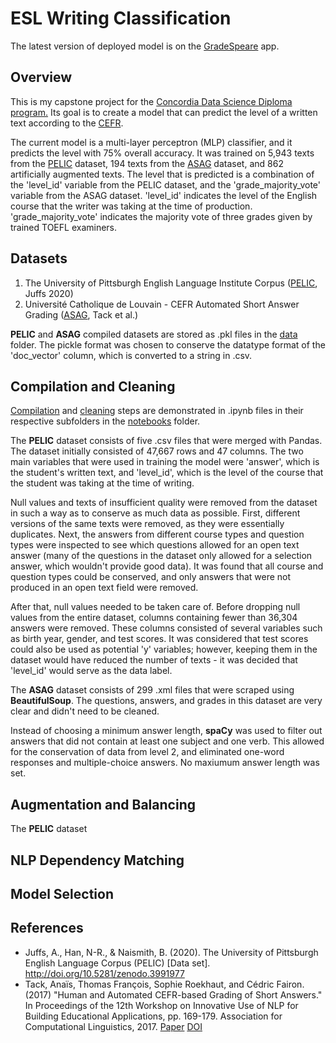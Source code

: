 # ESL Writing Classification
<p>The latest version of deployed model is on the <a href="https://gradespeare.streamlit.app/" target="_blank">GradeSpeare</a> app.</p>

## Overview
<p>This is my capstone project for the <a href="https://www.concordiabootcamps.ca/lp/data-science-lp-2?utm_term=data%20science%20course&utm_campaign=Search_MTL&utm_source=adwords&utm_medium=ppc&hsa_acc=3838886679&hsa_cam=21258988525&hsa_grp=159297764102&hsa_ad=698842094834&hsa_src=g&hsa_tgt=kwd-27111326778&hsa_kw=data%20science%20course&hsa_mt=b&hsa_net=adwords&hsa_ver=3&gad_source=1&gclid=Cj0KCQjwmMayBhDuARIsAM9HM8cIwxytsOtn7U2dY3yU9LpthFIRA6TdJUJIYlJ55XLvv580bPaAh50aAtfmEALw_wcB" target="_blank">Concordia Data Science Diploma program.</a> Its goal is to create a model that can predict the level of a written text according to the <a href="https://www.coe.int/en/web/common-european-framework-reference-languages/level-descriptions#:~:text=The%20CEFR%20organises%20language%20proficiency,needs%20of%20the%20local%20context." target="_blank">CEFR</a>.</p>
<p>The current model is a multi-layer perceptron (MLP) classifier, and it predicts the level with 75% overall accuracy. It was trained on 5,943 texts from the <a href="https://github.com/ELI-Data-Mining-Group/PELIC-dataset/" target="_blank">PELIC</a> dataset, 194 texts from the <a href="https://cental.uclouvain.be/team/atack/cefr-asag/">ASAG</a> dataset, and 862 artificially augmented texts. The level that is predicted is a combination of the 'level_id' variable from the PELIC dataset, and the 'grade_majority_vote' variable from the ASAG dataset. 'level_id' indicates the level of the English course that the writer was taking at the time of production. 'grade_majority_vote' indicates the majority vote of three grades given by trained TOEFL examiners.</p>

## Datasets
<ol>
  <li>The University of Pittsburgh English Language Institute Corpus (<a href ="https://github.com/ELI-Data-Mining-Group/PELIC-dataset/" target="_blank">PELIC</a>, Juffs 2020)</li>
  <li>Université Catholique de Louvain - CEFR Automated Short Answer Grading (<a href='https://cental.uclouvain.be/team/atack/cefr-asag/' target="_blank">ASAG</a>, Tack et al.)</li>
</ol>
<p><b>PELIC</b> and <b>ASAG</b> compiled datasets are stored as .pkl files in the <a href="https://github.com/jdolane/ESL_Writing_Classification/tree/main/data" target="_blank">data</a> folder. The pickle format was chosen to conserve the datatype format of the 'doc_vector' column, which is converted to a string in .csv.</p>

## Compilation and Cleaning
<p><a href="https://github.com/jdolane/ESL_Writing_Classification/tree/main/notebooks/compile" target="_blank">Compilation</a> and <a href="https://github.com/jdolane/ESL_Writing_Classification/tree/main/notebooks/clean" target="_blank">cleaning</a> steps are demonstrated in .ipynb files in their respective subfolders in the <a href="https://github.com/jdolane/ESL_Writing_Classification/tree/main/notebooks" target="_blank">notebooks</a> folder.</p>

<p>The <b>PELIC</b> dataset consists of five .csv files that were merged with Pandas. The dataset initially consisted of 47,667 rows and 47 columns. The two main variables that were used in training the model were 'answer', which is the student's written text, and 'level_id', which is the level of the course that the student was taking at the time of writing.</p>

<p>Null values and texts of insufficient quality were removed from the dataset in such a way as to conserve as much data as possible. First, different versions of the same texts were removed, as they were essentially duplicates. Next, the answers from different course types and question types were inspected to see which questions allowed for an open text answer (many of the questions in the dataset only allowed for a selection answer, which wouldn't provide good data). It was found that all course and question types could be conserved, and only answers that were not produced in an open text field were removed.</p>

<p>After that, null values needed to be taken care of. Before dropping null values from the entire dataset, columns containing fewer than 36,304 answers were removed. These columns consisted of several variables such as birth year, gender, and test scores. It was considered that test scores could also be used as potential 'y' variables; however, keeping them in the dataset would have reduced the number of texts - it was decided that 'level_id' would serve as the data label.</p>

<p>The <b>ASAG</b> dataset consists of 299 .xml files that were scraped using <b>BeautifulSoup</b>. The questions, answers, and grades in this dataset are very clear and didn't need to be cleaned.</p>

<p>Instead of choosing a minimum answer length, <b>spaCy</b> was used to filter out answers that did not contain at least one subject and one verb. This allowed for the conservation of data from level 2, and eliminated one-word responses and multiple-choice answers. No maxiumum answer length was set.</p>

## Augmentation and Balancing
The <b>PELIC</b> dataset 

## NLP Dependency Matching
## Model Selection
## References

- Juffs, A., Han, N-R., & Naismith, B. (2020). The University of Pittsburgh English Language Corpus (PELIC) [Data set]. <a href="http://doi.org/10.5281/zenodo.3991977" target="_blank">http://doi.org/10.5281/zenodo.3991977</a>
- Tack, Anaïs, Thomas François, Sophie Roekhaut, and Cédric Fairon. (2017) "Human and Automated CEFR-based Grading of Short Answers." In Proceedings of the 12th Workshop on Innovative Use of NLP for Building Educational Applications, pp. 169-179. Association for Computational Linguistics, 2017. [Paper](https://www.aclweb.org/anthology/W17-5018) [DOI](https://doi.org/10.18653/v1/W17-5018)

